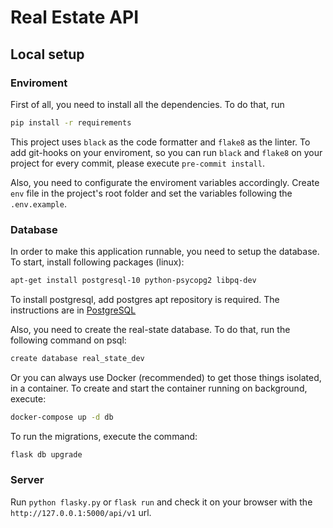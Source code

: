 # Real Estate API

## Local setup

### Enviroment

First of all, you need to install all the dependencies. To do that, run

```bash
pip install -r requirements
```

This project uses `black` as the code formatter and `flake8` as the linter.
To add git-hooks on your enviroment, so you can run `black` and `flake8` on your project for every commit, please execute `pre-commit install`.

Also, you need to configurate the enviroment variables accordingly. Create `env` file in the project's root folder and set the variables following the `.env.example`.

### Database

In order to make this application runnable, you need to setup the database.
To start, install following packages (linux):

```bash
apt-get install postgresql-10 python-psycopg2 libpq-dev
```

To install postgresql, add postgres apt repository is required. The instructions are in [PostgreSQL](https://www.postgresql.org/download/)

Also, you need to create the real-state database. To do that, run the following command on psql:

```bash
create database real_state_dev
```

Or you can always use Docker (recommended) to get those things isolated, in a container.
To create and start the container running on background, execute:

```bash
docker-compose up -d db
```

To run the migrations, execute the command:

```bash
flask db upgrade
```

### Server

Run `python flasky.py` or `flask run` and check it on your browser with the `http://127.0.0.1:5000/api/v1` url.

